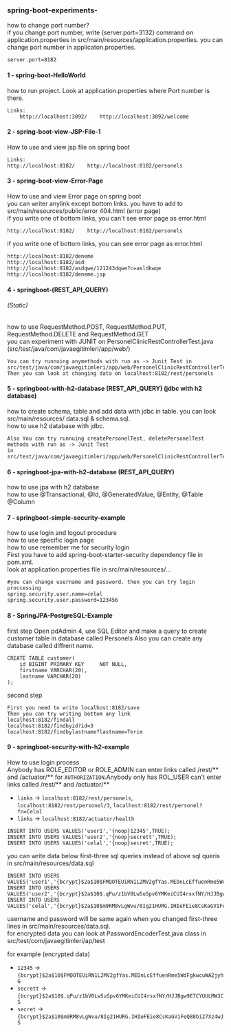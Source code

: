 ### spring-boot-experiments-
how to change port number? <br/>
if you change port number, write (server.port=3132) command on application.properties in src/main/resources/application.properties. you can change port number in applicaton.properties. 
``` 
server.port=8182
``` 
#### 1 - spring-boot-HelloWorld
how to run project. Look at application.properties where Port number is there. 
``` 
Links: 
    http://localhost:3092/    http://localhost:3092/welcome
```
#### 2 - spring-boot-view-JSP-File-1
How to use and view jsp file on spring boot
``` 
Links: 
http://localhost:8182/    http://localhost:8182/personels
```
#### 3 - spring-boot-view-Error-Page
How to use and view Error page on spring boot<br/>
you can writer anylink  except bottom links. you have to add to src/main/resources/public/error 404.html (error page)<br/>
if you write one of bottom links, you can't see error page as error.html
``` 
http://localhost:8182/    http://localhost:8182/personels
``` 
if you write one of bottom links, you can see error page as error.html
``` 
http://localhost:8182/deneme                           http://localhost:8182/asd        
http://localhost:8182/asdqwe/121243dqwe?c=asldkwqe     http://localhost:8182/deneme.jsp
```
#### 4 - springboot-(REST_API_QUERY) 
###### (Static)
how to use RequestMethod.POST, RequestMethod.PUT, RequestMethod.DELETE and RequestMethod.GET<br/>
you can experiment with JUNİT on PersonelClinicRestControllerTest.java  (src/test/java/com/javaegitimleri/app/web/) 
```   
You can try runnuing anymethods with run as -> Junit Test in src/test/java/com/javaegitimleri/app/web/PersonelClinicRestControllerTest.java. 
Then you can look at changing data on localhost:8182/rest/personels
``` 
#### 5 - springboot-with-h2-database (REST_API_QUERY)  (jdbc with h2 database)
how to create schema, table and add data with jdbc in table. you can look src/main/resources/ data.sql & schema.sql.<br/>
how to use h2 database with jdbc.
``` 
Also You can try runnuing createPersonelTest, deletePersonelTest methods with run as -> Junit Test 
in src/test/java/com/javaegitimleri/app/web/PersonelClinicRestControllerTest.java.
``` 
#### 6 - springboot-jpa-with-h2-database (REST_API_QUERY)
how to use jpa with h2 database<br/>
how to use @Transactional, @Id, @GeneratedValue, @Entity, @Table @Column
#### 7 - springboot-simple-security-example
how to use login and logout procedure<br/>
how to use specific login page <br/>
how to use remember me for security login<br/>
First you have to add spring-boot-starter-security dependency file in pom.xml. <br/>
look at application.properties file in src/main/resources/...
``` 
#you can change username and password. then you can try login proccessing
spring.security.user.name=celal
spring.security.user.password=123456
``` 
#### 8 - SpringJPA-PostgreSQL-Example

first step
Open pdAdmin 4, use SQL Editor and make a query to create customer table in database called Personels
Also you can create any database called diffrent name.
``` 
CREATE TABLE customer(
    id BIGINT PRIMARY KEY     NOT NULL,
    firstname VARCHAR(20),
    lastname VARCHAR(20)
);
``` 
second step
``` 
First you need to write localhost:8182/save
Then you can try writing bottom any link
localhost:8182/findall
localhost:8182/findbyid?id=3  
localhost:8182/findbylastname?lastname=Terim
``` 
 #### 9 - springboot-security-with-h2-example
How to use login process<br/>
Anybody has ROLE_EDITOR or ROLE_ADMIN can enter links called /rest/** and /actuator/** for `AUTHORIZATION`.Anybody only has ROL_USER can't enter links called /rest/** and /actuator/**
- `links` -> `localhost:8182/rest/personels`, `localhost:8182/rest/personel/3`, `localhost:8182/rest/personel?fn=Celal`
- `links` -> `localhost:8182/actuator/health`
``` 
INSERT INTO USERS VALUES('user1','{noop}12345',TRUE);
INSERT INTO USERS VALUES('user2','{noop}secrett',TRUE);
INSERT INTO USERS VALUES('celal','{noop}secret',TRUE);
``` 
you can write data below first-three sql queries instead of above sql queris in src/main/resources/data.sql
```    
INSERT INTO USERS VALUES('user1','{bcrypt}$2a$10$FMQOTEUiRN1L2MV2gfYas.MEDnLcEffuenRme5WdFgkwcuWA2jyhG',TRUE);
INSERT INTO USERS VALUES('user2','{bcrypt}$2a$10$.qPu/z1bV0Lw5uSpv6YMKeiCUI4rsxfNY/HJJBgw9E7CYUULMW3CS',TRUE);
INSERT INTO USERS VALUES('celal','{bcrypt}$2a$10$m9RM8vLgWvu/8Ig21HURG.IHIeFEie8CsKaGV1FeQ88bi27Xz4wJS',TRUE);
``` 
username and password will be same again when you changed first-three lines in src/main/resources/data.sql.<br/>
for encrypted data you can look at PasswordEncoderTest.java class in src/test/com/javaegitimleri/ap/test

for example (encrypted data) 
- `12345` -> `{bcrypt}$2a$10$FMQOTEUiRN1L2MV2gfYas.MEDnLcEffuenRme5WdFgkwcuWA2jyhG`
- `secrett` -> `{bcrypt}$2a$10$.qPu/z1bV0Lw5uSpv6YMKeiCUI4rsxfNY/HJJBgw9E7CYUULMW3CS`
- `secret` -> `{bcrypt}$2a$10$m9RM8vLgWvu/8Ig21HURG.IHIeFEie8CsKaGV1FeQ88bi27Xz4wJS`

